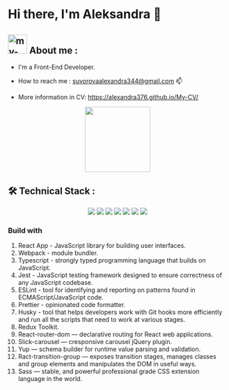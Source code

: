 # Hi there, I'm Aleksandra 👋

## <img width="44" alt="my-photo" src="https://github.com/Alexandra376/Alexandra376/assets/119896011/1775cc52-e31f-424c-96dd-fd5887e9fbb4"> About me :

*   I'm a Front-End Developer.
*   How to reach me : <a href='mailto:suvorovaalexandra344@gmail.com'>suvorovaalexandra344@gmail.com</a> 📫</p>

*   More information in CV: https://alexandra376.github.io/My-CV/

<p align='center'>
    <a href="https://github.com/romankh3/github-readme-stats"><img height=150
                                                                   src="https://github-readme-stats.vercel.app/api/top-langs/?username=romankh3&layout=compact"/></a>
</p>

## 🛠 Technical Stack : 

<p align='center'>
    <a>
        <img src="https://img.shields.io/badge/JavaScript-323330?style=for-the-badge&logo=javascript&logoColor=F7DF1E"/>
    </a>
   <a>
       <img src="https://img.shields.io/badge/HTML5-E34F26?style=for-the-badge&logo=html5&logoColor=white"/>
   </a>
   <a>
        <img src="https://img.shields.io/badge/CSS3-1572B6?style=for-the-badge&logo=css3&logoColor=white"/>
    </a>    
   <a>
        <img src="https://img.shields.io/badge/Sass-CC6699?style=for-the-badge&logo=sass&logoColor=white"/>
   </a>
   <a>
        <img src="https://img.shields.io/badge/TypeScript-007ACC?style=for-the-badge&logo=typescript&logoColor=white"/>
    </a>
    <a>
        <img src="https://img.shields.io/badge/Webpack-8DD6F9?style=for-the-badge&logo=Webpack&logoColor=white"/>
    </a>
    <a>
        <img src="https://img.shields.io/badge/React-20232A?style=for-the-badge&logo=react&logoColor=61DAFB"/>
    </a>
</p>

### Build with
1. React App - JavaScript library for building user interfaces.
2. Webpack - module bundler.
3. Typescript - strongly typed programming language that builds on JavaScript.
4. Jest - JavaScript testing framework designed to ensure correctness of any JavaScript codebase.
5. ESLint - tool for identifying and reporting on patterns found in ECMAScript/JavaScript code.
6. Prettier - opinionated code formatter.
7. Husky - tool that helps developers work with Git hooks more efficiently and run all the scripts that need to work at various stages.
8. Redux Toolkit.
9. React-router-dom — declarative routing for React web applications.
10. Slick-carousel — cresponsive carousel jQuery plugin. 
11. Yup — schema builder for runtime value parsing and validation.
12. Ract-transition-group — exposes transition stages, manages classes and group elements and manipulates the DOM in useful ways.
13. Sass — stable, and powerful professional grade CSS extension language in the world.
